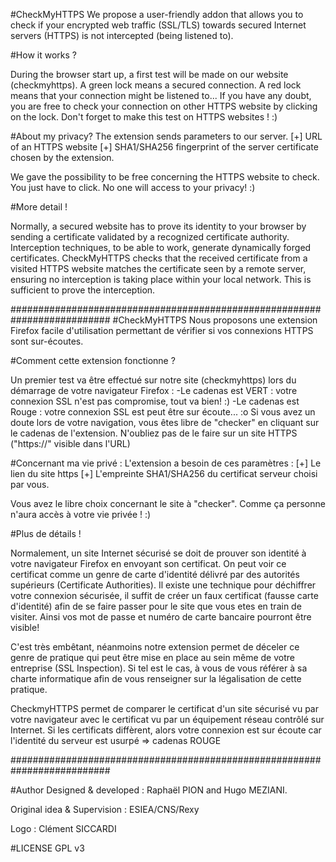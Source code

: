 #CheckMyHTTPS
We propose a user-friendly addon that allows you to check if your encrypted web traffic (SSL/TLS) towards secured Internet servers (HTTPS) is not intercepted (being listened to). 

#How it works ?

During the browser start up, a first test will be made on our website (checkmyhttps).
A green lock means a secured connection.
A red lock means that your connection might be listened to...
If you have any doubt, you are free to check your connection on other HTTPS website by clicking on the lock. Don't forget to make this test on HTTPS websites ! :)

#About my privacy?
The extension sends parameters to our server.
[+] URL of an HTTPS website
[+] SHA1/SHA256 fingerprint of the server certificate chosen by the extension.

We gave the possibility to be free concerning the HTTPS website to check. You just have to click. No one will access to your privacy! :)

#More detail !

Normally, a secured website has to prove its identity to your browser by sending a certificate validated by a recognized certificate authority. Interception techniques, to be able to work, generate dynamically forged certificates.
CheckMyHTTPS checks that the received certificate from a visited HTTPS website matches the certificate seen by a remote server, ensuring no interception is taking place within your local network. This is sufficient to prove the interception.

##########################################################################
#CheckMyHTTPS
Nous proposons une extension Firefox facile d'utilisation permettant de vérifier si vos connexions HTTPS sont sur-écoutes.

#Comment cette extension fonctionne ?

Un premier test va être effectué sur notre site (checkmyhttps) lors du démarrage de votre navigateur Firefox :
-Le cadenas est VERT : votre connexion SSL n'est pas compromise, tout va bien! :)
-Le cadenas est Rouge : votre connexion SSL est peut être sur écoute... :o
Si vous avez un doute lors de votre navigation, vous êtes libre de "checker" en cliquant sur le cadenas de l'extension.
N'oubliez pas de le faire sur un site HTTPS ("https://" visible dans l'URL)

#Concernant ma vie privé :
L'extension a besoin de ces paramètres :
[+] Le lien du site https
[+] L'empreinte SHA1/SHA256 du certificat serveur choisi par vous.

Vous avez le libre choix concernant le site à "checker". Comme ça personne n'aura accès à votre vie privée ! :)

#Plus de détails !

Normalement, un site Internet sécurisé se doit de prouver son identité à votre navigateur Firefox en envoyant son certificat. On peut voir ce certificat comme un genre de carte d'identité délivré par des autorités supérieurs (Certificate Authorities). Il existe une technique pour déchiffrer votre connexion sécurisée, il suffit de créer un faux certificat (fausse carte d'identité) afin de se faire passer pour le site que vous etes en train de visiter. Ainsi vos mot de passe et numéro de carte bancaire pourront être visible!

C'est très embêtant, néanmoins notre extension permet de déceler ce genre de pratique qui peut être mise en place au sein même de votre entreprise (SSL Inspection). Si tel est le cas, à vous de vous référer à sa charte informatique afin de vous renseigner sur la légalisation de cette pratique.

CheckmyHTTPS permet de comparer le certificat d'un site sécurisé vu par votre navigateur avec le certificat vu par un équipement réseau contrôlé sur Internet. Si les certificats diffèrent, alors votre connexion est sur écoute car l'identité du serveur est usurpé => cadenas ROUGE

##########################################################################

#Author
Designed & developed : Raphaël PION and Hugo MEZIANI. 

Original idea & Supervision : ESIEA/CNS/Rexy

Logo : Clément SICCARDI

#LICENSE
GPL v3



